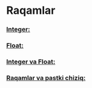 # Raqamlar

### [Integer:](./numbers/integer.html)

### [Float:](./numbers/float.html)

### [Integer va Float:](./numbers/integer_and_float.html)

### [Raqamlar va pastki chiziq:](./numbers/underscore_in_numbers.html)
